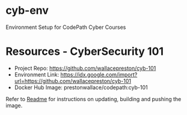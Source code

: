 # cyb-env
Environment Setup for CodePath Cyber Courses

# Resources - CyberSecurity 101
- Project Repo: https://github.com/wallacepreston/cyb-101
- Environment Link: https://idx.google.com/import?url=https://github.com/wallacepreston/cyb-101
- Docker Hub Image: prestonwallace/codepath:cyb-101

Refer to [Readme](../README.md) for instructions on updating, building and pushing the image.